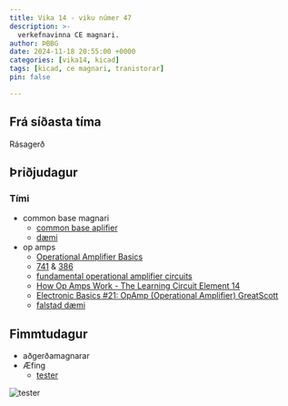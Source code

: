 ```yaml
---
title: Vika 14 - viku númer 47
description: >-
  verkefnavinna CE magnari.
author: ÞBBG
date: 2024-11-18 20:55:00 +0000
categories: [vika14, kicad]
tags: [kicad, ce magnari, tranistorar]
pin: false

---
```

## Frá síðasta tíma

Rásagerð

## Þriðjudagur 

### Tími

- common base magnari
  - [common base aplifier](https://www.electronics-tutorials.ws/amplifier/common-base-amplifier.html)
  - [dæmi](https://www.circuitlab.com/circuit/he4742/basic-common-base-amplifier-analysis/)
- op amps
  - [Operational Amplifier Basics](https://www.electronics-tutorials.ws/opamp/opamp_1.html) 
  - [741](https://www.ti.com/lit/ds/symlink/lm741.pdf?ts=1731980285608&ref_url=https%253A%252F%252Fwww.google.com%252F) &  [386](https://www.ti.com/lit/ds/symlink/lm386.pdf)
  - [fundamental operational amplifier circuits](https://www.arrow.com/en/research-and-events/articles/fundamentals-of-op-amp-circuits)
  - [How Op Amps Work - The Learning Circuit Element 14](https://www.youtube.com/watch?v=kbVqTMy8HMg)
  - [Electronic Basics #21: OpAmp (Operational Amplifier) GreatScott](https://www.youtube.com/watch?v=kqCV-HGJc6A)
  - [falstad dæmi](https://www.falstad.com/circuit/e-opamp.html)


## Fimmtudagur

- aðgerðamagnarar
- Æfing
  - [tester](https://web.physics.utah.edu/~jui/3620/y2009m02d03/741.html)

![tester](https://web.physics.utah.edu/~jui/3620/y2009m02d03/741_files/cntnuit2.gif)




